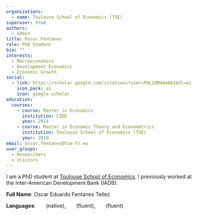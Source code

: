 ```yaml
---
organizations:
  - name: Toulouse School of Economics (TSE)
superuser: true
authors:
  - admin
title: Oscar Fentanes
role: PhD Student
bio: ""
interests:
  - Macroeconomics
  - Development Economics
  - Economic Growth
social:
  - link: https://scholar.google.com/citations?user=POL18M4AAAAJ&hl=es
    icon_pack: ai
    icon: google-scholar
education:
  courses:
    - course: Master in Economics
      institution: CIDE
      year: 2014
    - course: Master in Economic Theory and Econometrics
      institution: Toulouse School of Economics (TSE)
      year: 2019
email: oscar.fentanes@tse-fr.eu
user_groups:
  - Researchers
  - Visitors
---
```


I am a PhD student at [Toulouse School of Economics](https://www.tse-fr.eu/people/oscar-fentanes). I previously worked at the Inter-American Development Bank (IADB).

**Full Name**: Oscar Eduardo Fentanes Tellez

**Languages**: <img src="https://upload.wikimedia.org/wikipedia/commons/thumb/f/fc/Flag_of_Mexico.svg/1920px-Flag_of_Mexico.svg.png" width="20" height="10" /> (native), <img src="https://upload.wikimedia.org/wikipedia/commons/thumb/a/ae/Flag_of_the_United_Kingdom.svg/1920px-Flag_of_the_United_Kingdom.svg.png" width="20" height="10" /> (fluent), <img src="https://upload.wikimedia.org/wikipedia/en/thumb/c/c3/Flag_of_France.svg/1280px-Flag_of_France.svg.png" width="20" height="10" /> (fluent)



